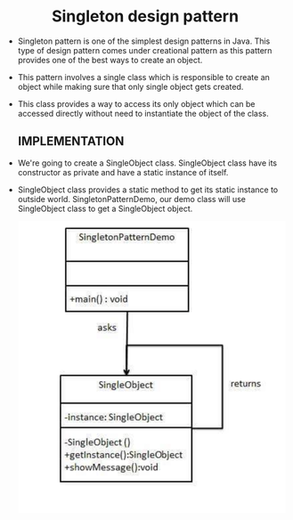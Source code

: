 
### <h1 align="center">Singleton design pattern</h1>

- Singleton pattern is one of the simplest design patterns in Java. This type of design pattern comes under creational pattern as this pattern provides one of the best ways to create an object.

- This pattern involves a single class which is responsible to create an object while making sure that only single object gets created.

- This class provides a way to access its only object which can be accessed directly without need to instantiate the object of the class.

  ## IMPLEMENTATION
  
- We're going to create a SingleObject class. SingleObject class have its constructor as private and have a static instance of itself.
  
- SingleObject class provides a static method to get its static instance to outside world. SingletonPatternDemo, our demo class will use SingleObject class to get a SingleObject object.
  
  ![](../../../Images/singletonDesignPattern.png)
